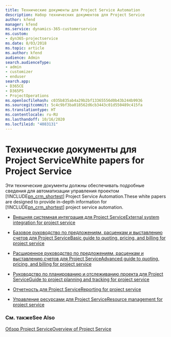 ```yaml
---
title: Технические документы для Project Service Automation
description: Набор технических документов для Project Service
author: kfend
manager: kfend
ms.service: dynamics-365-customerservice
ms.custom:
- dyn365-projectservice
ms.date: 8/03/2018
ms.topic: article
ms.author: kfend
audience: Admin
search.audienceType:
- admin
- customizer
- enduser
search.app:
- D365CE
- D365PS
- ProjectOperations
ms.openlocfilehash: c035b835ab4a29b2bf13365556d0b43b244b9936
ms.sourcegitcommit: 5c4c9bf3ba018562d6cb3443c01d550489c415fa
ms.translationtype: HT
ms.contentlocale: ru-RU
ms.lasthandoff: 10/16/2020
ms.locfileid: "4083131"
---
```

# <a name="white-papers-for-project-service"></a><span data-ttu-id="f2833-103">Технические документы для Project Service</span><span class="sxs-lookup"><span data-stu-id="f2833-103">White papers for Project Service</span></span>

<span data-ttu-id="f2833-104">Эти технические документы должны обеспечивать подробные сведения для автоматизации управления проектом [!INCLUDE[pn_crm_shortest](../includes/pn-crm-shortest.md)] Project Service Automation.</span><span class="sxs-lookup"><span data-stu-id="f2833-104">These white papers are designed to provide in-depth information for [!INCLUDE[pn_crm_shortest](../includes/pn-crm-shortest.md)] project service automation.</span></span>

-   [<span data-ttu-id="f2833-105">Внешняя системная интеграция для Project Service</span><span class="sxs-lookup"><span data-stu-id="f2833-105">External system integration for project service</span></span>](https://go.microsoft.com/fwlink/?LinkId=825445)

-   [<span data-ttu-id="f2833-106">Базовое руководство по предложениям, расценкам и выставлению счетов для Project Service</span><span class="sxs-lookup"><span data-stu-id="f2833-106">Basic guide to quoting, pricing, and billing for project service</span></span>](https://go.microsoft.com/fwlink/?LinkId=825241)

-   [<span data-ttu-id="f2833-107">Расширенное руководство по предложениям, расценкам и выставлению счетов для Project Service</span><span class="sxs-lookup"><span data-stu-id="f2833-107">Advanced guide to quoting, pricing, and billing for project service</span></span>](https://go.microsoft.com/fwlink/?LinkId=825242)

-   [<span data-ttu-id="f2833-108">Руководство по планированию и отслеживанию проекта для Project Service</span><span class="sxs-lookup"><span data-stu-id="f2833-108">Guide to project planning and tracking for project service</span></span>](https://go.microsoft.com/fwlink/?LinkId=825243)

-   [<span data-ttu-id="f2833-109">Отчетность для Project Service</span><span class="sxs-lookup"><span data-stu-id="f2833-109">Reporting for project service</span></span>](https://go.microsoft.com/fwlink/?LinkId=825446)

-   [<span data-ttu-id="f2833-110">Управление ресурсами для Project Service</span><span class="sxs-lookup"><span data-stu-id="f2833-110">Resource management for project service</span></span>](https://go.microsoft.com/fwlink/?LinkId=825244)

### <a name="see-also"></a><span data-ttu-id="f2833-111">См. также</span><span class="sxs-lookup"><span data-stu-id="f2833-111">See Also</span></span>
 [<span data-ttu-id="f2833-112">Обзор Project Service</span><span class="sxs-lookup"><span data-stu-id="f2833-112">Overview of Project Service</span></span>](../psa/overview.md)
